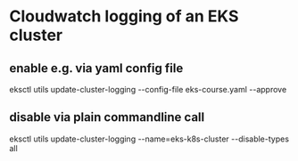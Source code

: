 # Cloudwatch logging of an EKS cluster

## enable e.g. via yaml config file

eksctl utils update-cluster-logging --config-file eks-course.yaml --approve

## disable via plain commandline call

eksctl utils update-cluster-logging --name=eks-k8s-cluster --disable-types all
